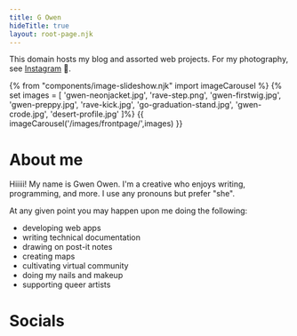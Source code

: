 ```yaml
---
title: G Owen
hideTitle: true
layout: root-page.njk
---
```


This domain hosts my blog and assorted web projects. For my photography, see [Instagram]() 🌇.

{% from "components/image-slideshow.njk" import imageCarousel %}
{% set images = [
'gwen-neonjacket.jpg',
'rave-step.png',
'gwen-firstwig.jpg',
'gwen-preppy.jpg',
'rave-kick.jpg',
'go-graduation-stand.jpg',
'gwen-crode.jpg',
'desert-profile.jpg'
]%}
{{ imageCarousel('/images/frontpage/',images) }}


# About me

Hiiiii! My name is Gwen Owen. I'm a creative who enjoys writing, programming, and more. I use any pronouns but prefer "she".

At any given point you may happen upon me doing the following:
* developing web apps
* writing technical documentation
* drawing on post-it notes
* creating maps
* cultivating virtual community
* doing my nails and makeup
* supporting queer artists


# Socials